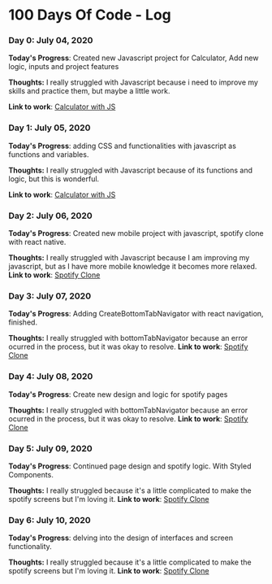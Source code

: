 # 100 Days Of Code - Log

### Day 0: July 04, 2020

**Today's Progress**: Created new Javascript project for Calculator, Add new logic, inputs and project features 

**Thoughts:** I really struggled with Javascript because i need to improve my skills and practice them, but maybe a little work.

**Link to work**: [Calculator with JS](https://github.com/DemetriuGabriel/getkcal)

### Day 1: July 05, 2020

**Today's Progress**: adding CSS and functionalities with javascript as functions and variables.

**Thoughts:** I really struggled with Javascript because of its functions and logic, but this is wonderful.

**Link to work**: [Calculator with JS](https://github.com/DemetriuGabriel/getkcal)

### Day 2: July 06, 2020

**Today's Progress**: Created new mobile project with javascript, spotify clone with react native.

**Thoughts:** I really struggled with Javascript because I am improving my javascript, but as I have more mobile knowledge it becomes more relaxed.
**Link to work**: [Spotify Clone](https://github.com/DemetriuGabriel/SpotifyClone) 

### Day 3: July 07, 2020

**Today's Progress**: Adding CreateBottomTabNavigator with react navigation, finished.

**Thoughts:** I really struggled with bottomTabNavigator because an error ocurred in the process, but it was okay to resolve.
**Link to work**: [Spotify Clone](https://github.com/DemetriuGabriel/SpotifyClone) 

### Day 4: July 08, 2020

**Today's Progress**: Create new design and logic for spotify pages

**Thoughts:** I really struggled with bottomTabNavigator because an error ocurred in the process, but it was okay to resolve.
**Link to work**: [Spotify Clone](https://github.com/DemetriuGabriel/SpotifyClone)

### Day 5: July 09, 2020

**Today's Progress**: Continued page design and spotify logic. With Styled Components.

**Thoughts:** I really struggled because it's a little complicated to make the spotify screens but I'm loving it.
**Link to work**: [Spotify Clone](https://github.com/DemetriuGabriel/SpotifyClone)

### Day 6: July 10, 2020

**Today's Progress**: delving into the design of interfaces and screen functionality.

**Thoughts:** I really struggled because it's a little complicated to make the spotify screens but I'm loving it.
**Link to work**: [Spotify Clone](https://github.com/DemetriuGabriel/SpotifyClone)



